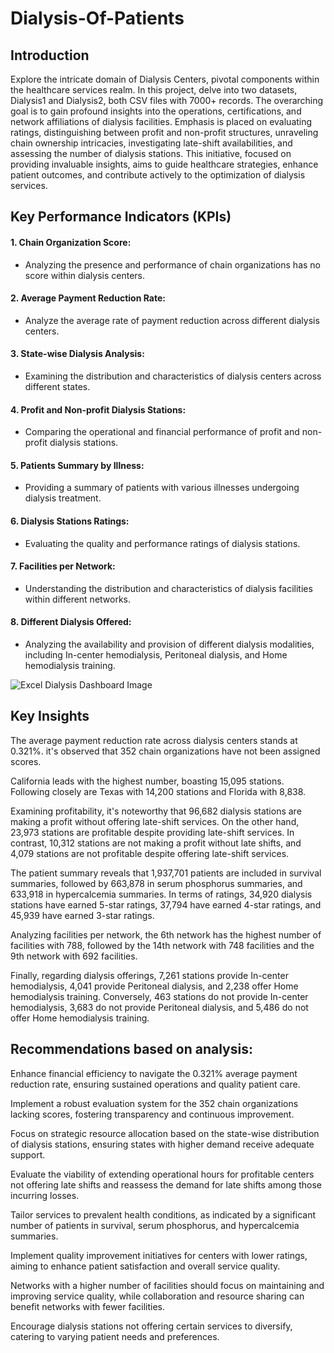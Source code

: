 # Dialysis-Of-Patients

## Introduction 
Explore the intricate domain of Dialysis Centers, pivotal components within the healthcare services realm. In this project, delve into two datasets, Dialysis1 and Dialysis2, both CSV files with 7000+ records. The overarching goal is to gain profound insights into the operations, certifications, and network affiliations of dialysis facilities.
Emphasis is placed on evaluating ratings, distinguishing between profit and non-profit structures, unraveling chain ownership intricacies, investigating late-shift availabilities, and assessing the number of dialysis stations. This initiative, focused on providing invaluable insights, aims to guide healthcare strategies, enhance patient outcomes, and contribute actively to the optimization of dialysis services.

## Key Performance Indicators (KPIs)

#### 1. Chain Organization Score:
   - Analyzing the presence and performance of chain organizations has no score within dialysis centers.
 #### 2. Average Payment Reduction Rate:
   - Analyze the average rate of payment reduction across different dialysis centers.
#### 3. State-wise Dialysis Analysis:
   - Examining the distribution and characteristics of dialysis centers across different states.
#### 4. Profit and Non-profit Dialysis Stations:
   - Comparing the operational and financial performance of profit and non-profit dialysis stations.
#### 5. Patients Summary by Illness:
   - Providing a summary of patients with various illnesses undergoing dialysis treatment.
#### 6. Dialysis Stations Ratings:
   - Evaluating the quality and performance ratings of dialysis stations.
#### 7. Facilities per Network:
   - Understanding the distribution and characteristics of dialysis facilities within different networks.
#### 8. Different Dialysis Offered:
   - Analyzing the availability and provision of different dialysis modalities, including In-center hemodialysis, Peritoneal dialysis, and Home hemodialysis training.


![Excel Dialysis Dashboard Image](https://github.com/Kanchan8866/Dialysis-Of-Patients/assets/159992336/6de93f0f-4e04-4419-bb77-745139662574)

## Key Insights
The average payment reduction rate across dialysis centers stands at 0.321%. it's observed that 352 chain organizations have not been assigned scores. 

California leads with the highest number, boasting 15,095 stations. Following closely are Texas with 14,200 stations and Florida with 8,838. 

Examining profitability, it's noteworthy that 96,682 dialysis stations are making a profit without offering late-shift services. On the other hand, 23,973 stations are profitable despite providing late-shift services. In contrast, 10,312 stations are not making a profit without late shifts, and 4,079 stations are not profitable despite offering late-shift services. 

The patient summary reveals that 1,937,701 patients are included in survival summaries, followed by 663,878 in serum phosphorus summaries, and 633,918 in hypercalcemia summaries. 
In terms of ratings, 34,920 dialysis stations have earned 5-star ratings, 37,794 have earned 4-star ratings, and 45,939 have earned 3-star ratings. 

Analyzing facilities per network, the 6th network has the highest number of facilities with 788, followed by the 14th network with 748 facilities and the 9th network with 692 facilities.

Finally, regarding dialysis offerings, 7,261 stations provide In-center hemodialysis, 4,041 provide Peritoneal dialysis, and 2,238 offer Home hemodialysis training. Conversely, 463 stations do not provide In-center hemodialysis, 3,683 do not provide Peritoneal dialysis, and 5,486 do not offer Home hemodialysis training. 

## Recommendations based on analysis:

Enhance financial efficiency to navigate the 0.321% average payment reduction rate, ensuring sustained operations and quality patient care.

Implement a robust evaluation system for the 352 chain organizations lacking scores, fostering transparency and continuous improvement.

Focus on strategic resource allocation based on the state-wise distribution of dialysis stations, ensuring states with higher demand receive adequate support.

Evaluate the viability of extending operational hours for profitable centers not offering late shifts and reassess the demand for late shifts among those incurring losses.

Tailor services to prevalent health conditions, as indicated by a significant number of patients in survival, serum phosphorus, and hypercalcemia summaries.

Implement quality improvement initiatives for centers with lower ratings, aiming to enhance patient satisfaction and overall service quality.

Networks with a higher number of facilities should focus on maintaining and improving service quality, while collaboration and resource sharing can benefit networks with fewer facilities.

Encourage dialysis stations not offering certain services to diversify, catering to varying patient needs and preferences.


 
